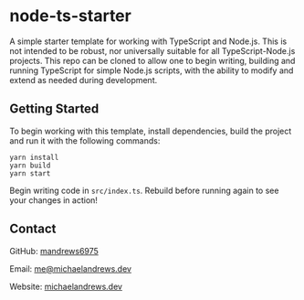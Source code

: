 # node-ts-starter

A simple starter template for working with TypeScript and Node.js.
This is not intended to be robust, nor universally suitable for all
TypeScript-Node.js projects. This repo can be cloned to allow one to
begin writing, building and running TypeScript for simple Node.js
scripts, with the ability to modify and extend as needed during
development.

## Getting Started

To begin working with this template, install dependencies, build the
project and run it with the following commands:

```shell
yarn install
yarn build
yarn start
```

Begin writing code in `src/index.ts`. Rebuild before
running again to see your changes in action!

## Contact

GitHub: [mandrews6975](https://github.com/mandrews6975)

Email: [me@michaelandrews.dev](mailto:me@michaelandrews.dev)

Website: [michaelandrews.dev](https://michaelandrews.dev)